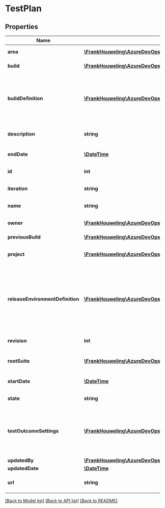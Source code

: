 # TestPlan

## Properties
Name | Type | Description | Notes
------------ | ------------- | ------------- | -------------
**area** | [**\FrankHouweling\AzureDevOpsClient\Test\Model\ShallowReference**](ShallowReference.md) | Area of the test plan. | [optional] 
**build** | [**\FrankHouweling\AzureDevOpsClient\Test\Model\ShallowReference**](ShallowReference.md) | Build to be tested. | [optional] 
**buildDefinition** | [**\FrankHouweling\AzureDevOpsClient\Test\Model\ShallowReference**](ShallowReference.md) | The Build Definition that generates a build associated with this test plan. | [optional] 
**description** | **string** | Description of the test plan. | [optional] 
**endDate** | [**\DateTime**](\DateTime.md) | End date for the test plan. | [optional] 
**id** | **int** | ID of the test plan. | [optional] 
**iteration** | **string** | Iteration path of the test plan. | [optional] 
**name** | **string** | Name of the test plan. | [optional] 
**owner** | [**\FrankHouweling\AzureDevOpsClient\Test\Model\IdentityRef**](IdentityRef.md) | Owner of the test plan. | [optional] 
**previousBuild** | [**\FrankHouweling\AzureDevOpsClient\Test\Model\ShallowReference**](ShallowReference.md) |  | [optional] 
**project** | [**\FrankHouweling\AzureDevOpsClient\Test\Model\ShallowReference**](ShallowReference.md) | Project which contains the test plan. | [optional] 
**releaseEnvironmentDefinition** | [**\FrankHouweling\AzureDevOpsClient\Test\Model\ReleaseEnvironmentDefinitionReference**](ReleaseEnvironmentDefinitionReference.md) | Release Environment to be used to deploy the build and run automated tests from this test plan. | [optional] 
**revision** | **int** | Revision of the test plan. | [optional] 
**rootSuite** | [**\FrankHouweling\AzureDevOpsClient\Test\Model\ShallowReference**](ShallowReference.md) | Root test suite of the test plan. | [optional] 
**startDate** | [**\DateTime**](\DateTime.md) | Start date for the test plan. | [optional] 
**state** | **string** | State of the test plan. | [optional] 
**testOutcomeSettings** | [**\FrankHouweling\AzureDevOpsClient\Test\Model\TestOutcomeSettings**](TestOutcomeSettings.md) | Value to configure how same tests across test suites under a test plan need to behave | [optional] 
**updatedBy** | [**\FrankHouweling\AzureDevOpsClient\Test\Model\IdentityRef**](IdentityRef.md) |  | [optional] 
**updatedDate** | [**\DateTime**](\DateTime.md) |  | [optional] 
**url** | **string** | URL of the test plan resource. | [optional] 

[[Back to Model list]](../README.md#documentation-for-models) [[Back to API list]](../README.md#documentation-for-api-endpoints) [[Back to README]](../README.md)


